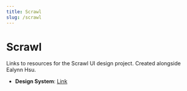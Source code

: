 ```yaml
---
title: Scrawl
slug: /scrawl
---
```


# Scrawl

Links to resources for the Scrawl UI design project. Created alongside Ealynn Hsu.

- **Design System**: [Link](https://www.figma.com/design/bQ6iy1TsYJAkJRtRYxtTWr/scrawl?node-id=1-7&t=pGjro43KujStXEcw-1)

